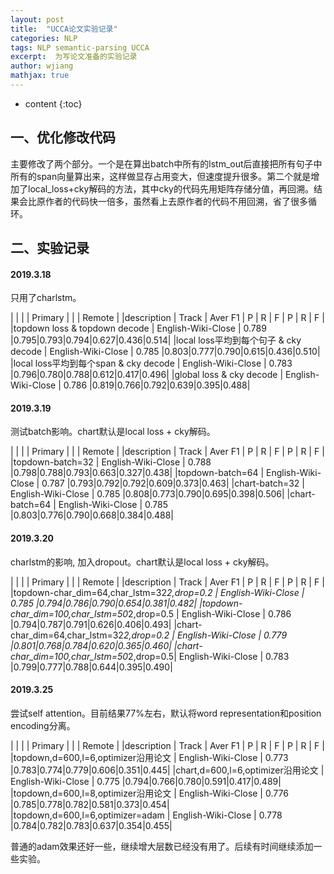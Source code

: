 ```yaml
---
layout: post
title:  "UCCA论文实验记录"
categories: NLP
tags: NLP semantic-parsing UCCA
excerpt:  为写论文准备的实验记录
author: wjiang
mathjax: true
---
```


* content
{:toc}

## 一、优化修改代码

主要修改了两个部分。一个是在算出batch中所有的lstm_out后直接把所有句子中所有的span向量算出来，这样做显存占用变大，但速度提升很多。第二个就是增加了local_loss+cky解码的方法，其中cky的代码先用矩阵存储分值，再回溯。结果会比原作者的代码快一倍多，虽然看上去原作者的代码不用回溯，省了很多循环。

## 二、实验记录

#### 2019.3.18
只用了charlstm。

|                                         |                     |              |    Primary    |  |  |   Remote    |
|description                              |  Track              |   Aver F1    |  P  |  R |  F   |  P  |  R  |  F  |
|topdown loss & topdown decode            | English-Wiki-Close   |    0.789     |0.795|0.793|0.794|0.627|0.436|0.514|
|local loss平均到每个句子 & cky decode      | English-Wiki-Close   |    0.785     |0.803|0.777|0.790|0.615|0.436|0.510|
|local loss平均到每个span & cky decode      | English-Wiki-Close   |    0.783     |0.796|0.780|0.788|0.612|0.417|0.496|
|global loss & cky decode                 | English-Wiki-Close   |    0.786     |0.819|0.766|0.792|0.639|0.395|0.488|

#### 2019.3.19
测试batch影响。chart默认是local loss + cky解码。

|                                         |                     |              |    Primary    |  |  |   Remote    |
|description                              |  Track              |   Aver F1    |  P  |  R |  F   |  P  |  R  |  F  |
|topdown-batch=32                           | English-Wiki-Close   |    0.788     |0.798|0.788|0.793|0.663|0.327|0.438|
|topdown-batch=64                            | English-Wiki-Close   |    0.787     |0.793|0.792|0.792|0.609|0.373|0.463|
|chart-batch=32                            | English-Wiki-Close   |    0.785     |0.808|0.773|0.790|0.695|0.398|0.506|
|chart-batch=64                            | English-Wiki-Close   |    0.785     |0.803|0.776|0.790|0.668|0.384|0.488|

#### 2019.3.20
charlstm的影响, 加入dropout。chart默认是local loss + cky解码。

|                                         |                     |              |    Primary    |  |  |   Remote    |
|description                              |  Track              |   Aver F1    |  P  |  R |  F   |  P  |  R  |  F  |
|topdown-char_dim=64,char_lstm=32*2,drop=0.2  | English-Wiki-Close   |    0.785     |0.794|0.786|0.790|0.654|0.381|0.482|
|topdown-char_dim=100,char_lstm=50*2,drop=0.5 | English-Wiki-Close   |    0.786     |0.794|0.787|0.791|0.626|0.406|0.493|
|chart-char_dim=64,char_lstm=32*2,drop=0.2  | English-Wiki-Close   |    0.779     |0.801|0.768|0.784|0.620|0.365|0.460|
|chart-char_dim=100,char_lstm=50*2,drop=0.5| English-Wiki-Close   |    0.783     |0.799|0.777|0.788|0.644|0.395|0.490|

#### 2019.3.25
尝试self attention。目前结果77%左右，默认将word representation和position encoding分离。

|                                             |                     |              |    Primary    |  |  |   Remote    |
|description                                  |  Track              |   Aver F1    |  P  |  R |  F   |  P  |  R  |  F  |
|topdown,d=600,l=6,optimizer沿用论文           | English-Wiki-Close   |    0.773     |0.783|0.774|0.779|0.606|0.351|0.445|
|chart,d=600,l=6,optimizer沿用论文             | English-Wiki-Close   |    0.775     |0.794|0.766|0.780|0.591|0.417|0.489|
|topdown,d=600,l=8,optimizer沿用论文           | English-Wiki-Close   |    0.776     |0.785|0.778|0.782|0.581|0.373|0.454|
|topdown,d=600,l=6,optimizer=adam             | English-Wiki-Close   |    0.778     |0.784|0.782|0.783|0.637|0.354|0.455|

普通的adam效果还好一些，继续增大层数已经没有用了。后续有时间继续添加一些实验。

